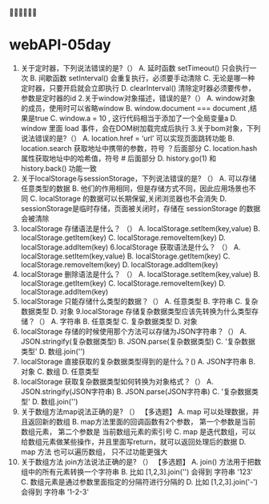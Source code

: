 

# webAPI-05day

1. 关于定时器，下列说法错误的是?（）
A. 延时函数 setTimeout() 只会执行一次
B. 间歇函数 setInterval() 会重复执行，必须要手动清除
C. 无论是哪一种定时器，只要开启就会立即执行
D. clearInterval() 清除定时器必须要传参，参数是定时器的id
2.关于window对象描述，错误的是?（）
A. window对象的成员，使用时可以省略window
B. window.document === document ,结果是true
C. window.a = 10 , 这行代码相当于添加了一个全局变量a
D. window 里面 load 事件，会在DOM树加载完成后执行
3.关于bom对象，下列说法错误的是?（）
A. location.href = ‘url’ 可以实现页面跳转功能
B. location.search 获取地址中携带的参数，符号 ？后面部分
C. location.hash 属性获取地址中的哈希值，符号 # 后面部分
D. history.go(1) 和 history.back() 功能一致
4. 关于localStorage与sessionStorage，下列说法错误的是? （）
A. 可以存储任意类型的数据
B. 他们的作用相同，但是存储方式不同，因此应用场景也不同
C. localStorage 的数据可以长期保留,关闭浏览器也不会消失
D. sessionStorage是临时存储，页面被关闭时，存储在 sessionStorage 的数据会被清除
5. localStorage 存储语法是什么？ （）
A. localStorage.setItem(key,value)
B. localStorage.getItem(key)
C. localStorage.removeItem(key)
D. localStorage.addItem(key)
6.localStorage 获取语法是什么？ （）
A. localStorage.setItem(key,value)
B. localStorage.getItem(key)
C. localStorage.removeItem(key)
D. localStorage.addItem(key)
7. localStorage 删除语法是什么？ （）
A. localStorage.setItem(key,value)
B. localStorage.getItem(key)
C. localStorage.removeItem(key)
D. localStorage.addItem(key)
8. localStorage 只能存储什么类型的数据？（）
A. 任意类型
B. 字符串
C. 复杂数据类型
D. 对象
9.localStorage 存储复杂数据类型应该先转换为什么类型存储？（）
A. 字符串
B. 任意类型
C. 复杂数据类型
D. 对象
10. localStorage 存储的时候使用那个方法可以存储为JSON字符串？（）
A. JSON.stringify(复杂数据类型)
B. JSON.parse(复杂数据类型)
C. '复杂数据类型'
D. 数组.join('')
11. localStorage 直接获取的复杂数据类型得到的是什么？()
A. JSON字符串
B. 对象
C. 数组
D. 任意类型
12. localStorage 获取复杂数据类型如何转换为对象格式？（）
A. JSON.stringify(JSON字符串)
B. JSON.parse(JSON字符串)
C. '复杂数据类型'
D. 数组.join('')
13. 关于数组方法map说法正确的是? （） 【多选题】
A. map 可以处理数据，并且返回新的数组
B. map方法里面的回调函数有2个参数， 第一个参数是当前数组元素， 第二个参数是 当前数组元素的索引号
C. map 是迭代数组，可以给数组元素做某些操作，并且里面写return，就可以返回处理后的数据
D. map 方法 也可以遍历数组， 只不过功能更强大
14. 关于数组方法 join方法说法正确的是? （） 【多选题】
A. join() 方法用于把数组中的所有元素转换一个字符串
B. 比如 [1,2,3].join('') 会得到 字符串 '123'
C. 数组元素是通过参数里面指定的分隔符进行分隔的
D. 比如 [1,2,3].join('-') 会得到 字符串 '1-2-3'

